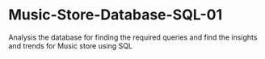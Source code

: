 # Music-Store-Database-SQL-01

Analysis the database for finding the required queries and find the insights and trends for Music store using SQL 
